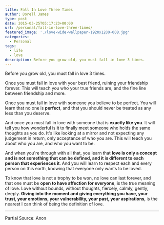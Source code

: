 ```yaml
---
title: Fall In Love Three Times
author: Dorell James
type: post
date: 2015-03-25T05:17:23+00:00
url: /personal/fall-in-love-three-times/
featured_image: './love-wide-wallpaper-1920x1200-008.jpg'
categories:
  - Personal
tags:
  - life
  - love
description: Before you grow old, you must fall in love 3 times.
---
```


Before you grow old, you must fall in love 3 times.

Once you must fall in love with your best friend, ruining your friendship forever. This will teach you who your true friends are, and the fine line between friendship and more.

Once you must fall in love with someone you believe to be perfect. You will learn that no one is **perfect**, and that you should never be treated as any less than you deserve.

And once you must fall in love with someone that is **exactly like you**. It will tell you how wonderful is it to finally meet someone who holds the same thoughts as you do. It's like looking at a mirror and not expecting any judgement in return, only acceptance of who you are. This will teach you about who you are, and who you want to be.

And when you're through with all that, you learn that **love is only a concept and is not something that can be defined, and it is different to each person that experiences it**. And you will learn to respect each and every person on this earth, knowing that everyone only wants to be loved.

To know that love is not a trophy to be won, no love can last forever, and that one must be **open to have affection for everyone**, is the true meaning of love. Love without bounds, without thoughts, fiercely, calmly, gently, deeply. **Giving into the moment and giving everything you have, your trust, your emotions, your vulnerability, your past, your aspirations**, is the nearest I can think of being the definition of love.

---

Partial Source: Anon

